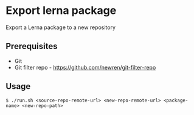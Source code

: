 # Export lerna package

Export a Lerna package to a new repository

## Prerequisites

-   Git
-   Git filter repo - https://github.com/newren/git-filter-repo

## Usage

```
$ ./run.sh <source-repo-remote-url> <new-repo-remote-url> <package-name> <new-repo-path>
```
